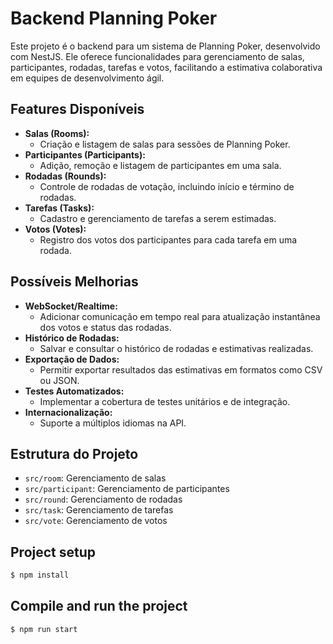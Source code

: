 # Backend Planning Poker

Este projeto é o backend para um sistema de Planning Poker, desenvolvido com NestJS. Ele oferece funcionalidades para gerenciamento de salas, participantes, rodadas, tarefas e votos, facilitando a estimativa colaborativa em equipes de desenvolvimento ágil.

## Features Disponíveis

- **Salas (Rooms):**
  - Criação e listagem de salas para sessões de Planning Poker.
- **Participantes (Participants):**
  - Adição, remoção e listagem de participantes em uma sala.
- **Rodadas (Rounds):**
  - Controle de rodadas de votação, incluindo início e término de rodadas.
- **Tarefas (Tasks):**
  - Cadastro e gerenciamento de tarefas a serem estimadas.
- **Votos (Votes):**
  - Registro dos votos dos participantes para cada tarefa em uma rodada.

## Possíveis Melhorias

- **WebSocket/Realtime:**
  - Adicionar comunicação em tempo real para atualização instantânea dos votos e status das rodadas.
- **Histórico de Rodadas:**
  - Salvar e consultar o histórico de rodadas e estimativas realizadas.
- **Exportação de Dados:**
  - Permitir exportar resultados das estimativas em formatos como CSV ou JSON.
- **Testes Automatizados:**
  - Implementar a cobertura de testes unitários e de integração.
- **Internacionalização:**
  - Suporte a múltiplos idiomas na API.

## Estrutura do Projeto

- `src/room`: Gerenciamento de salas
- `src/participant`: Gerenciamento de participantes
- `src/round`: Gerenciamento de rodadas
- `src/task`: Gerenciamento de tarefas
- `src/vote`: Gerenciamento de votos

## Project setup

```bash
$ npm install
```

## Compile and run the project

```bash
$ npm run start
```
